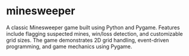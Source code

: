 # minesweeper
A classic Minesweeper game built using Python and Pygame. Features include flagging suspected mines, win/loss detection, and customizable grid sizes. The game demonstrates 2D grid handling, event-driven programming, and game mechanics using Pygame.
